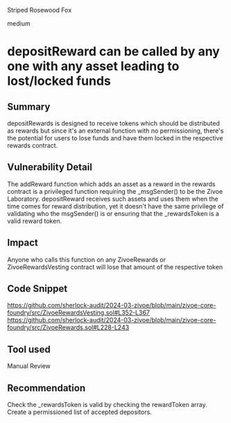 Striped Rosewood Fox

medium

# depositReward can be called by any one with any asset leading to lost/locked funds

## Summary
depositRewards is designed to receive tokens which should be distributed as rewards but since it's an external function with no permissioning, there's the potential for users to lose funds and have them locked in the respective rewards contract.

## Vulnerability Detail
The addReward function which adds an asset as a reward in the rewards contract is a privileged function requiring the _msgSender() to be the Zivoe Laboratory. depositReward receives such assets and uses them when the time comes for reward distribution, yet it doesn't have the same privilege of validating who the msgSender() is or ensuring that the _rewardsToken is a valid reward token.

## Impact
Anyone who calls this function on any ZivoeRewards or ZivoeRewardsVesting contract will lose that amount of the respective token

## Code Snippet
https://github.com/sherlock-audit/2024-03-zivoe/blob/main/zivoe-core-foundry/src/ZivoeRewardsVesting.sol#L352-L367
https://github.com/sherlock-audit/2024-03-zivoe/blob/main/zivoe-core-foundry/src/ZivoeRewards.sol#L228-L243

## Tool used

Manual Review

## Recommendation
Check the _rewardsToken is valid by checking the rewardToken array.
Create a permissioned list of accepted depositors.